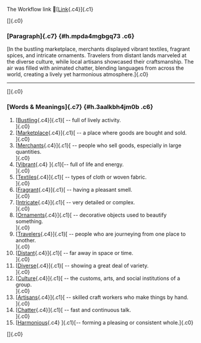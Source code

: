 The Workflow link
👏[[Link](https://www.google.com/url?q=http://www.google.com&sa=D&source=editors&ust=1756636721009119&usg=AOvVaw0bHpN1BHUj0vIMggf-NEIg){.c4}]{.c1}

[]{.c0}

### [Paragraph]{.c7} {#h.mpda4mgbgq73 .c6}

[In the bustling marketplace, merchants displayed vibrant textiles,
fragrant spices, and intricate ornaments. Travelers from distant lands
marveled at the diverse culture, while local artisans showcased their
craftsmanship. The air was filled with animated chatter, blending
languages from across the world, creating a lively yet harmonious
atmosphere.]{.c0}

------------------------------------------------------------------------

[]{.c0}

### [Words & Meanings]{.c7} {#h.3aalkbh4jm0b .c6}

1.  [[Bustling](https://www.google.com/url?q=http://www.google.com&sa=D&source=editors&ust=1756636721010577&usg=AOvVaw2vaUd_G23OwZQ2DKa65MNu){.c4}]{.c1}[ --
    full of lively activity.\
    ]{.c0}
2.  [[Marketplace](https://www.google.com/url?q=http://www.google.com&sa=D&source=editors&ust=1756636721010863&usg=AOvVaw3omijuWOgthF2drIClBdVE){.c4}]{.c1}[ --
    a place where goods are bought and sold.\
    ]{.c0}
3.  [[Merchants](https://www.google.com/url?q=http://www.google.com&sa=D&source=editors&ust=1756636721011112&usg=AOvVaw2Q3xnRBNsPcUyIOndcfj-6){.c4}]{.c1}[ --
    people who sell goods, especially in large quantities.\
    ]{.c0}
4.  [[Vibrant](https://www.google.com/url?q=http://www.google.com&sa=D&source=editors&ust=1756636721011422&usg=AOvVaw2edQnnpBsoIL5DnnIjOpjx){.c4}
    ]{.c1}[-- full of life and energy.\
    ]{.c0}
5.  [[Textiles](https://www.google.com/url?q=http://www.google.com&sa=D&source=editors&ust=1756636721011630&usg=AOvVaw18lTy7zPHQvcusBHggQjbf){.c4}]{.c1}[ --
    types of cloth or woven fabric.\
    ]{.c0}
6.  [[Fragrant](https://www.google.com/url?q=http://www.google.com&sa=D&source=editors&ust=1756636721011897&usg=AOvVaw296UUniV0BoEb8zp9SChOi){.c4}]{.c1}[ --
    having a pleasant smell.\
    ]{.c0}
7.  [[Intricate](https://www.google.com/url?q=http://www.google.com&sa=D&source=editors&ust=1756636721012169&usg=AOvVaw0wcCoPTVG-ZiOT0Fsnh2i3){.c4}]{.c1}[ --
    very detailed or complex.\
    ]{.c0}
8.  [[Ornaments](https://www.google.com/url?q=http://www.google.com&sa=D&source=editors&ust=1756636721012470&usg=AOvVaw25RHem7tWbGctmdc6oUZwC){.c4}]{.c1}[ --
    decorative objects used to beautify something.\
    ]{.c0}
9.  [[Travelers](https://www.google.com/url?q=http://www.google.com&sa=D&source=editors&ust=1756636721012790&usg=AOvVaw3RHEBbS_qDLWyD4rwfIIn4){.c4}]{.c1}[ --
    people who are journeying from one place to another.\
    ]{.c0}
10. [[Distant](https://www.google.com/url?q=http://www.google.com&sa=D&source=editors&ust=1756636721013179&usg=AOvVaw0zY1NgLfEtRHgkrVQrbOXY){.c4}]{.c1}[ --
    far away in space or time.\
    ]{.c0}
11. [[Diverse](https://www.google.com/url?q=http://www.google.com&sa=D&source=editors&ust=1756636721013479&usg=AOvVaw1hqSn7zCKumuifnz2VKY4z){.c4}]{.c1}[ --
    showing a great deal of variety.\
    ]{.c0}
12. [[Culture](https://www.google.com/url?q=http://www.google.com&sa=D&source=editors&ust=1756636721013784&usg=AOvVaw1R7KAuJyEI35FVSkKbQedP){.c4}]{.c1}[ --
    the customs, arts, and social institutions of a group.\
    ]{.c0}
13. [[Artisans](https://www.google.com/url?q=http://www.google.com&sa=D&source=editors&ust=1756636721014158&usg=AOvVaw0zVins0aSmqXFVy2Rdh2Cp){.c4}]{.c1}[ --
    skilled craft workers who make things by hand.\
    ]{.c0}
14. [[Chatter](https://www.google.com/url?q=http://www.google.com&sa=D&source=editors&ust=1756636721014491&usg=AOvVaw20rLqHdaAdMjxBRCBzsHKV){.c4}]{.c1}[ --
    fast and continuous talk.\
    ]{.c0}
15. [[Harmonious](https://www.google.com/url?q=http://www.google.com&sa=D&source=editors&ust=1756636721014800&usg=AOvVaw0ix9Z_lhhkYmuvIaMgGuEN){.c4}
    ]{.c1}[-- forming a pleasing or consistent whole.]{.c0}

[]{.c0}
